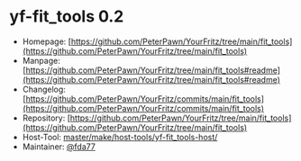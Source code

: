 # yf-fit_tools 0.2
 - Homepage: [https://github.com/PeterPawn/YourFritz/tree/main/fit_tools](https://github.com/PeterPawn/YourFritz/tree/main/fit_tools)
 - Manpage: [https://github.com/PeterPawn/YourFritz/tree/main/fit_tools#readme](https://github.com/PeterPawn/YourFritz/tree/main/fit_tools#readme)
 - Changelog: [https://github.com/PeterPawn/YourFritz/commits/main/fit_tools](https://github.com/PeterPawn/YourFritz/commits/main/fit_tools)
 - Repository: [https://github.com/PeterPawn/YourFritz/tree/main/fit_tools](https://github.com/PeterPawn/YourFritz/tree/main/fit_tools)
 - Host-Tool: [master/make/host-tools/yf-fit_tools-host/](https://github.com/Freetz-NG/freetz-ng/tree/master/make/host-tools/yf-fit_tools-host/)
 - Maintainer: [@fda77](https://github.com/fda77)

